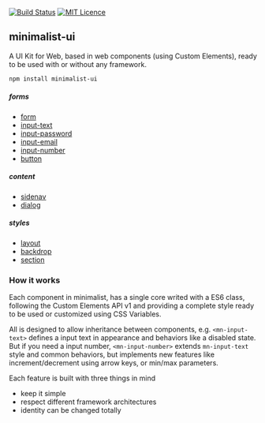 [![Build Status](https://travis-ci.org/darlanmendonca/minimalist.svg?branch=master)](https://travis-ci.org/darlanmendonca/minimalist)
[![MIT Licence](https://badges.frapsoft.com/os/mit/mit.svg?v=103)](https://opensource.org/licenses/mit-license.php)

## minimalist-ui

A UI Kit for Web, based in web components (using Custom Elements), ready to be used with or without any framework.

```sh
npm install minimalist-ui
```

##### forms

- [form](./src/form)
- [input-text](./src/input-text)
- [input-password](./src/input-password)
- [input-email](./src/input-email)
- [input-number](./src/input-number)
- [button](./src/button)

##### content

- [sidenav](./src/sidenav)
- [dialog](./src/dialog)

##### styles

- [layout](./src/layout)
- [backdrop](./src/backdrop)
- [section](./src/section)

### How it works

Each component in minimalist, has a single core writed with a ES6 class, following the Custom Elements API v1 and providing a complete style ready to be used or customized using CSS Variables.

All is designed to allow inheritance between components, e.g. `<mn-input-text>` defines a input text in appearance and behaviors like a disabled state. But if you need a input number, `<mn-input-number>` extends `mn-input-text` style and common behaviors, but implements new features like increment/decrement using arrow keys, or min/max parameters.


Each feature is built with three things in mind

- keep it simple
- respect different framework architectures
- identity can be changed totally

<!-- See more about minimalist components in [darlanmendonca.github.io/minimalist](https://darlanmendonca.github.io/minimalist/) -->
